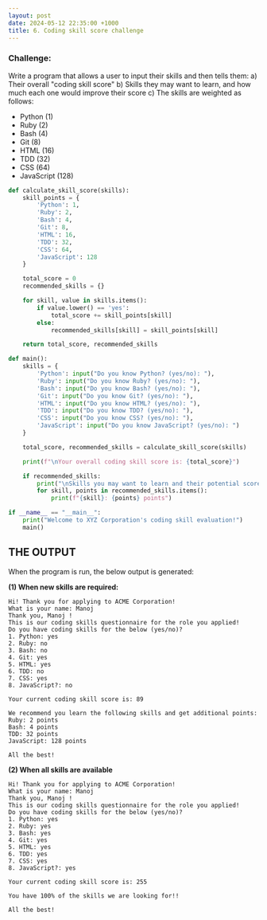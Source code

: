 ```yaml
---
layout: post
date: 2024-05-12 22:35:00 +1000
title: 6. Coding skill score challenge
---
```



### Challenge: 
Write a program that allows a user to input their skills and then tells them: 
 a) Their overall "coding skill score" 
 b) Skills they may want to learn, and how much each one would improve their score
 c) The skills are weighted as follows:
 - Python (1)
 - Ruby (2)
 - Bash (4)
 - Git (8)
 - HTML (16)
 - TDD (32)
 - CSS (64)
 - JavaScript (128)

```python
def calculate_skill_score(skills):
    skill_points = {
        'Python': 1,
        'Ruby': 2,
        'Bash': 4,
        'Git': 8,
        'HTML': 16,
        'TDD': 32,
        'CSS': 64,
        'JavaScript': 128
    }

    total_score = 0
    recommended_skills = {}

    for skill, value in skills.items():
        if value.lower() == 'yes':
            total_score += skill_points[skill]
        else:
            recommended_skills[skill] = skill_points[skill]

    return total_score, recommended_skills

def main():
    skills = {
        'Python': input("Do you know Python? (yes/no): "),
        'Ruby': input("Do you know Ruby? (yes/no): "),
        'Bash': input("Do you know Bash? (yes/no): "),
        'Git': input("Do you know Git? (yes/no): "),
        'HTML': input("Do you know HTML? (yes/no): "),
        'TDD': input("Do you know TDD? (yes/no): "),
        'CSS': input("Do you know CSS? (yes/no): "),
        'JavaScript': input("Do you know JavaScript? (yes/no): ")
    }

    total_score, recommended_skills = calculate_skill_score(skills)

    print(f"\nYour overall coding skill score is: {total_score}")

    if recommended_skills:
        print("\nSkills you may want to learn and their potential score improvements:")
        for skill, points in recommended_skills.items():
            print(f"{skill}: {points} points")

if __name__ == "__main__":
    print("Welcome to XYZ Corporation's coding skill evaluation!")
    main()

```

## THE OUTPUT

When the program is run, the below output is generated: 

**(1) When new skills are required:**

```
Hi! Thank you for applying to ACME Corporation!
What is your name: Manoj
Thank you, Manoj !
This is our coding skills questionnaire for the role you applied!
Do you have coding skills for the below (yes/no)?
1. Python: yes
2. Ruby: no
3. Bash: no
4. Git: yes
5. HTML: yes
6. TDD: no
7. CSS: yes
8. JavaScript?: no

Your current coding skill score is: 89

We recommend you learn the following skills and get additional points:
Ruby: 2 points
Bash: 4 points
TDD: 32 points
JavaScript: 128 points

All the best!
```
**(2) When all skills are available**
```
Hi! Thank you for applying to ACME Corporation!
What is your name: Manoj
Thank you, Manoj !
This is our coding skills questionnaire for the role you applied!
Do you have coding skills for the below (yes/no)?
1. Python: yes
2. Ruby: yes
3. Bash: yes
4. Git: yes
5. HTML: yes
6. TDD: yes
7. CSS: yes
8. JavaScript?: yes

Your current coding skill score is: 255

You have 100% of the skills we are looking for!!

All the best!
```
